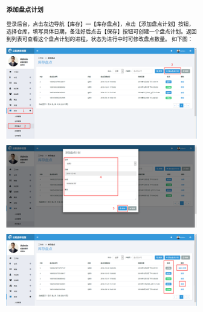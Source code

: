 ### 添加盘点计划

登录后台，点击左边导航【库存】—【库存盘点】，点击【添加盘点计划】按钮，选择仓库，填写具体日期，备注好后点击【保存】按钮可创建一个盘点计划。返回到列表可查看这个盘点计划的进程，状态为进行中时可修改盘点数量。 如下图：

![](/assets/库存盘点1.png)

![](/assets/库存盘点2.png)

![](/assets/库存盘点3.png)

